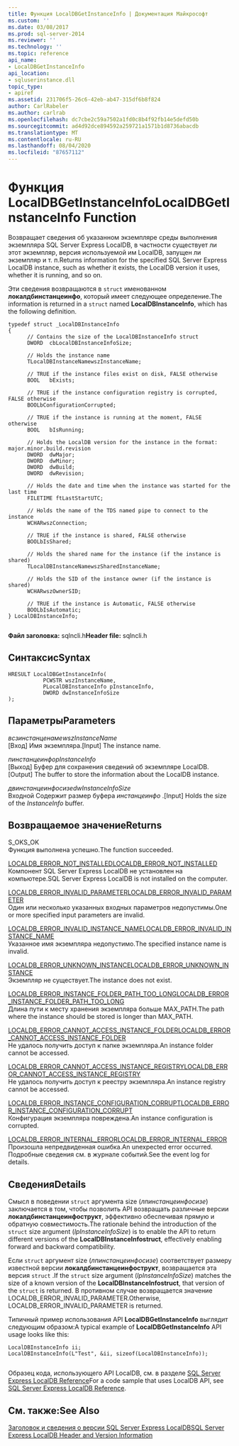 ```yaml
---
title: Функция LocalDBGetInstanceInfo | Документация Майкрософт
ms.custom: ''
ms.date: 03/08/2017
ms.prod: sql-server-2014
ms.reviewer: ''
ms.technology: ''
ms.topic: reference
api_name:
- LocalDBGetInstanceInfo
api_location:
- sqluserinstance.dll
topic_type:
- apiref
ms.assetid: 231706f5-26c6-42eb-ab47-315df6b8f824
author: CarlRabeler
ms.author: carlrab
ms.openlocfilehash: dc7cbe2c59a7502a1fd0c8b4f92fb14e5defd50b
ms.sourcegitcommit: ad4d92dce894592a259721a1571b1d8736abacdb
ms.translationtype: MT
ms.contentlocale: ru-RU
ms.lasthandoff: 08/04/2020
ms.locfileid: "87657112"
---
```

# <a name="localdbgetinstanceinfo-function"></a><span data-ttu-id="4c7ca-102">Функция LocalDBGetInstanceInfo</span><span class="sxs-lookup"><span data-stu-id="4c7ca-102">LocalDBGetInstanceInfo Function</span></span>
  <span data-ttu-id="4c7ca-103">Возвращает сведения об указанном экземпляре среды выполнения экземпляра SQL Server Express LocalDB, в частности существует ли этот экземпляр, версия используемой им LocalDB, запущен ли экземпляр и т. п.</span><span class="sxs-lookup"><span data-stu-id="4c7ca-103">Returns information for the specified SQL Server Express LocalDB instance, such as whether it exists, the LocalDB version it uses, whether it is running, and so on.</span></span>  
  
 <span data-ttu-id="4c7ca-104">Эти сведения возвращаются в `struct` именованном **локалдбинстанцеинфо**, который имеет следующее определение.</span><span class="sxs-lookup"><span data-stu-id="4c7ca-104">The information is returned in a `struct` named **LocalDBInstanceInfo**, which has the following definition.</span></span>  
  
```  
typedef struct _LocalDBInstanceInfo  
{  
      // Contains the size of the LocalDBInstanceInfo struct  
      DWORD  cbLocalDBInstanceInfoSize;  
  
      // Holds the instance name  
      TLocalDBInstanceNamewszInstanceName;  
  
      // TRUE if the instance files exist on disk, FALSE otherwise  
      BOOL   bExists;  
  
      // TRUE if the instance configuration registry is corrupted, FALSE otherwise  
      BOOLbConfigurationCorrupted;  
  
      // TRUE if the instance is running at the moment, FALSE otherwise  
      BOOL   bIsRunning;  
  
      // Holds the LocalDB version for the instance in the format: major.minor.build.revision  
      DWORD  dwMajor;  
      DWORD  dwMinor;  
      DWORD  dwBuild;  
      DWORD  dwRevision;  
  
      // Holds the date and time when the instance was started for the last time  
      FILETIME ftLastStartUTC;  
  
      // Holds the name of the TDS named pipe to connect to the instance  
      WCHARwszConnection;  
  
      // TRUE if the instance is shared, FALSE otherwise  
      BOOLbIsShared;  
  
      // Holds the shared name for the instance (if the instance is shared)  
      TLocalDBInstanceNamewszSharedInstanceName;  
  
      // Holds the SID of the instance owner (if the instance is shared)  
      WCHARwszOwnerSID;   
  
      // TRUE if the instance is Automatic, FALSE otherwise  
      BOOLbIsAutomatic;  
} LocalDBInstanceInfo;  
  
```  
  
 <span data-ttu-id="4c7ca-105">**Файл заголовка:** sqlncli.h</span><span class="sxs-lookup"><span data-stu-id="4c7ca-105">**Header file:** sqlncli.h</span></span>  
  
## <a name="syntax"></a><span data-ttu-id="4c7ca-106">Синтаксис</span><span class="sxs-lookup"><span data-stu-id="4c7ca-106">Syntax</span></span>  
  
```  
HRESULT LocalDBGetInstanceInfo(  
           PCWSTR wszInstanceName,  
           PLocalDBInstanceInfo pInstanceInfo,  
           DWORD dwInstanceInfoSize   
);  
```  
  
## <a name="parameters"></a><span data-ttu-id="4c7ca-107">Параметры</span><span class="sxs-lookup"><span data-stu-id="4c7ca-107">Parameters</span></span>  
 <span data-ttu-id="4c7ca-108">*всзинстанценаме*</span><span class="sxs-lookup"><span data-stu-id="4c7ca-108">*wszInstanceName*</span></span>  
 <span data-ttu-id="4c7ca-109">[Вход] Имя экземпляра.</span><span class="sxs-lookup"><span data-stu-id="4c7ca-109">[Input] The instance name.</span></span>  
  
 <span data-ttu-id="4c7ca-110">*пинстанцеинфо*</span><span class="sxs-lookup"><span data-stu-id="4c7ca-110">*pInstanceInfo*</span></span>  
 <span data-ttu-id="4c7ca-111">[Выход] Буфер для сохранения сведений об экземпляре LocalDB.</span><span class="sxs-lookup"><span data-stu-id="4c7ca-111">[Output] The buffer to store the information about the LocalDB instance.</span></span>  
  
 <span data-ttu-id="4c7ca-112">*двинстанцеинфосизе*</span><span class="sxs-lookup"><span data-stu-id="4c7ca-112">*dwInstanceInfoSize*</span></span>  
 <span data-ttu-id="4c7ca-113">Входной Содержит размер буфера *инстанцеинфо* .</span><span class="sxs-lookup"><span data-stu-id="4c7ca-113">[Input] Holds the size of the *InstanceInfo* buffer.</span></span>  
  
## <a name="returns"></a><span data-ttu-id="4c7ca-114">Возвращаемое значение</span><span class="sxs-lookup"><span data-stu-id="4c7ca-114">Returns</span></span>  
 <span data-ttu-id="4c7ca-115">S_OK</span><span class="sxs-lookup"><span data-stu-id="4c7ca-115">S_OK</span></span>  
 <span data-ttu-id="4c7ca-116">Функция выполнена успешно.</span><span class="sxs-lookup"><span data-stu-id="4c7ca-116">The function succeeded.</span></span>  
  
 [<span data-ttu-id="4c7ca-117">LOCALDB_ERROR_NOT_INSTALLED</span><span class="sxs-lookup"><span data-stu-id="4c7ca-117">LOCALDB_ERROR_NOT_INSTALLED</span></span>](../express-localdb-error-messages/localdb-error-not-installed.md)  
 <span data-ttu-id="4c7ca-118">Компонент SQL Server Express LocalDB не установлен на компьютере.</span><span class="sxs-lookup"><span data-stu-id="4c7ca-118">SQL Server Express LocalDB is not installed on the computer.</span></span>  
  
 [<span data-ttu-id="4c7ca-119">LOCALDB_ERROR_INVALID_PARAMETER</span><span class="sxs-lookup"><span data-stu-id="4c7ca-119">LOCALDB_ERROR_INVALID_PARAMETER</span></span>](../express-localdb-error-messages/localdb-error-invalid-parameter.md)  
 <span data-ttu-id="4c7ca-120">Один или несколько указанных входных параметров недопустимы.</span><span class="sxs-lookup"><span data-stu-id="4c7ca-120">One or more specified input parameters are invalid.</span></span>  
  
 [<span data-ttu-id="4c7ca-121">LOCALDB_ERROR_INVALID_INSTANCE_NAME</span><span class="sxs-lookup"><span data-stu-id="4c7ca-121">LOCALDB_ERROR_INVALID_INSTANCE_NAME</span></span>](../express-localdb-error-messages/localdb-error-invalid-instance-name.md)  
 <span data-ttu-id="4c7ca-122">Указанное имя экземпляра недопустимо.</span><span class="sxs-lookup"><span data-stu-id="4c7ca-122">The specified instance name is invalid.</span></span>  
  
 [<span data-ttu-id="4c7ca-123">LOCALDB_ERROR_UNKNOWN_INSTANCE</span><span class="sxs-lookup"><span data-stu-id="4c7ca-123">LOCALDB_ERROR_UNKNOWN_INSTANCE</span></span>](../express-localdb-error-messages/localdb-error-unknown-instance.md)  
 <span data-ttu-id="4c7ca-124">Экземпляр не существует.</span><span class="sxs-lookup"><span data-stu-id="4c7ca-124">The instance does not exist.</span></span>  
  
 [<span data-ttu-id="4c7ca-125">LOCALDB_ERROR_INSTANCE_FOLDER_PATH_TOO_LONG</span><span class="sxs-lookup"><span data-stu-id="4c7ca-125">LOCALDB_ERROR_INSTANCE_FOLDER_PATH_TOO_LONG</span></span>](../express-localdb-error-messages/localdb-error-instance-folder-path-too-long.md)  
 <span data-ttu-id="4c7ca-126">Длина пути к месту хранения экземпляра больше MAX_PATH.</span><span class="sxs-lookup"><span data-stu-id="4c7ca-126">The path where the instance should be stored is longer than MAX_PATH.</span></span>  
  
 [<span data-ttu-id="4c7ca-127">LOCALDB_ERROR_CANNOT_ACCESS_INSTANCE_FOLDER</span><span class="sxs-lookup"><span data-stu-id="4c7ca-127">LOCALDB_ERROR_CANNOT_ACCESS_INSTANCE_FOLDER</span></span>](../express-localdb-error-messages/localdb-error-cannot-access-instance-folder.md)  
 <span data-ttu-id="4c7ca-128">Не удалось получить доступ к папке экземпляра.</span><span class="sxs-lookup"><span data-stu-id="4c7ca-128">An instance folder cannot be accessed.</span></span>  
  
 [<span data-ttu-id="4c7ca-129">LOCALDB_ERROR_CANNOT_ACCESS_INSTANCE_REGISTRY</span><span class="sxs-lookup"><span data-stu-id="4c7ca-129">LOCALDB_ERROR_CANNOT_ACCESS_INSTANCE_REGISTRY</span></span>](../express-localdb-error-messages/localdb-error-cannot-access-instance-registry.md)  
 <span data-ttu-id="4c7ca-130">Не удалось получить доступ к реестру экземпляра.</span><span class="sxs-lookup"><span data-stu-id="4c7ca-130">An instance registry cannot be accessed.</span></span>  
  
 [<span data-ttu-id="4c7ca-131">LOCALDB_ERROR_INSTANCE_CONFIGURATION_CORRUPT</span><span class="sxs-lookup"><span data-stu-id="4c7ca-131">LOCALDB_ERROR_INSTANCE_CONFIGURATION_CORRUPT</span></span>](../express-localdb-error-messages/localdb-error-instance-configuration-corrupt.md)  
 <span data-ttu-id="4c7ca-132">Конфигурация экземпляра повреждена.</span><span class="sxs-lookup"><span data-stu-id="4c7ca-132">An instance configuration is corrupted.</span></span>  
  
 [<span data-ttu-id="4c7ca-133">LOCALDB_ERROR_INTERNAL_ERROR</span><span class="sxs-lookup"><span data-stu-id="4c7ca-133">LOCALDB_ERROR_INTERNAL_ERROR</span></span>](../express-localdb-error-messages/localdb-error-internal-error.md)  
 <span data-ttu-id="4c7ca-134">Произошла непредвиденная ошибка.</span><span class="sxs-lookup"><span data-stu-id="4c7ca-134">An unexpected error occurred.</span></span> <span data-ttu-id="4c7ca-135">Подробные сведения см. в журнале событий.</span><span class="sxs-lookup"><span data-stu-id="4c7ca-135">See the event log for details.</span></span>  
  
## <a name="details"></a><span data-ttu-id="4c7ca-136">Сведения</span><span class="sxs-lookup"><span data-stu-id="4c7ca-136">Details</span></span>  
 <span data-ttu-id="4c7ca-137">Смысл в поведении `struct` аргумента size (*лпинстанцеинфосизе*) заключается в том, чтобы позволить API возвращать различные версии **локалдбинстанцеинфострукт**, эффективно обеспечивая прямую и обратную совместимость.</span><span class="sxs-lookup"><span data-stu-id="4c7ca-137">The rationale behind the introduction of the `struct` size argument (*lpInstanceInfoSize*) is to enable the API to return different versions of the **LocalDBInstanceInfostruct**, effectively enabling forward and backward compatibility.</span></span>  
  
 <span data-ttu-id="4c7ca-138">Если `struct` аргумент size (*лпинстанцеинфосизе*) соответствует размеру известной версии **локалдбинстанцеинфострукт**, возвращается эта версия `struct` .</span><span class="sxs-lookup"><span data-stu-id="4c7ca-138">If the `struct` size argument (*lpInstanceInfoSize*) matches the size of a known version of the **LocalDBInstanceInfostruct**, that version of the `struct` is returned.</span></span> <span data-ttu-id="4c7ca-139">В противном случае возвращается значение LOCALDB_ERROR_INVALID_PARAMETER.</span><span class="sxs-lookup"><span data-stu-id="4c7ca-139">Otherwise, LOCALDB_ERROR_INVALID_PARAMETER is returned.</span></span>  
  
 <span data-ttu-id="4c7ca-140">Типичный пример использования API **LocalDBGetInstanceInfo** выглядит следующим образом:</span><span class="sxs-lookup"><span data-stu-id="4c7ca-140">A typical example of **LocalDBGetInstanceInfo** API usage looks like this:</span></span>  
  
```  
LocalDBInstanceInfo ii;  
LocalDBInstanceInfo(L"Test", &ii, sizeof(LocalDBInstanceInfo));  
  
```  
  
 <span data-ttu-id="4c7ca-141">Образец кода, использующего API LocalDB, см. в разделе [SQL Server Express LocalDB Reference](../sql-server-express-localdb-reference.md)</span><span class="sxs-lookup"><span data-stu-id="4c7ca-141">For a code sample that uses LocalDB API, see [SQL Server Express LocalDB Reference](../sql-server-express-localdb-reference.md).</span></span>  
  
## <a name="see-also"></a><span data-ttu-id="4c7ca-142">См. также:</span><span class="sxs-lookup"><span data-stu-id="4c7ca-142">See Also</span></span>  
 [<span data-ttu-id="4c7ca-143">Заголовок и сведения о версии SQL Server Express LocalDB</span><span class="sxs-lookup"><span data-stu-id="4c7ca-143">SQL Server Express LocalDB Header and Version Information</span></span>](sql-server-express-localdb-header-and-version-information.md)  
  
  
